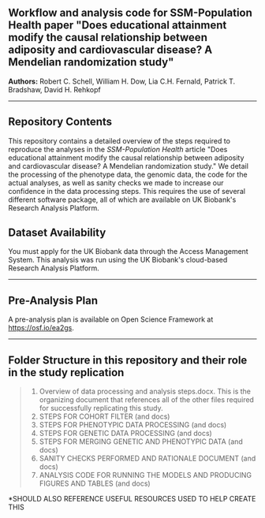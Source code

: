 

Workflow and analysis code for SSM-Population Health paper "Does educational attainment modify the causal relationship between adiposity and cardiovascular disease? A Mendelian randomization study"
------------

__Authors:__ Robert C. Schell,
William H. Dow,
Lia C.H. Fernald,
Patrick T. Bradshaw,
David H. Rehkopf







---

Repository Contents
------------

This repository contains a detailed overview of the steps required to reproduce the analyses in the _SSM-Population Health_ article "Does educational attainment modify the causal relationship between adiposity and cardiovascular disease? A Mendelian randomization study."
We detail the processing of the phenotype data, the genomic data, the code for the actual analyses, as well as sanity checks we made to increase our confidence in the data processing steps. This requires the use of several different software package, all of which are available on UK Biobank's Research Analysis Platform.

Dataset Availability
-----------

You must apply for the UK Biobank data through the Access Management System. This analysis was run using the UK Biobank's cloud-based Research Analysis Platform.

---

Pre-Analysis Plan
-----------------
A pre-analysis plan is available on Open Science Framework at https://osf.io/ea2gs.

---

Folder Structure in this repository and their role in the study replication
------------

>1. Overview of data processing and analysis steps.docx. This is the organizing document that references all of the other files required for successfully replicating this study.
>2. STEPS FOR COHORT FILTER (and docs)
>3. STEPS FOR PHENOTYPIC DATA PROCESSING (and docs)
>4. STEPS FOR GENETIC DATA PROCESSING (and docs)
>5. STEPS FOR MERGING GENETIC AND PHENOTYPIC DATA (and docs)
>6. SANITY CHECKS PERFORMED AND RATIONALE DOCUMENT (and docs)
>7. ANALYSIS CODE FOR RUNNING THE MODELS AND PRODUCING FIGURES AND TABLES (and docs)

*SHOULD ALSO REFERENCE USEFUL RESOURCES USED TO HELP CREATE THIS
